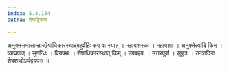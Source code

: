 ```yaml
---
index: 5.4.154
sutra: शेषाद्विभाषा

---
```

 अनुक्तसमासान्ताच्छेषाधिकारस्थाद्बहुव्रीहेः कप् वा स्यात् । महायशस्कः । महायशाः । अनुक्तेत्यादि किम् । व्याघ्रपात् । सुगन्धिः । प्रियपथः । शेषाधिकारस्थात् किम् । उपबहवः । उत्तरपूर्वा । सुपुत्रः । तन्त्रादिना शेषशब्दोऽर्थद्वयपरः ॥